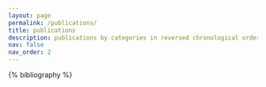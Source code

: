 ```yaml
---
layout: page
permalink: /publications/
title: publications
description: publications by categories in reversed chronological order. generated by jekyll-scholar.
nav: false
nav_order: 2
---
```


{% bibliography %}

